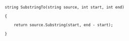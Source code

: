 
``string SubstringTo(string source, int start, int end)``

``{``

		return source.Substring(start, end - start);

``}``
